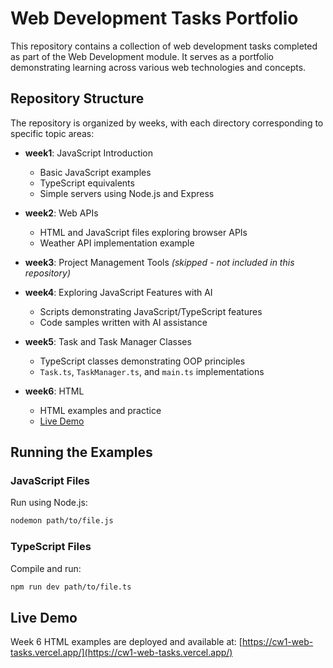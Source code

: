 # Web Development Tasks Portfolio

This repository contains a collection of web development tasks completed as part of the Web Development module. It serves as a portfolio demonstrating learning across various web technologies and concepts.

## Repository Structure

The repository is organized by weeks, with each directory corresponding to specific topic areas:

- **week1**: JavaScript Introduction

  - Basic JavaScript examples
  - TypeScript equivalents
  - Simple servers using Node.js and Express

- **week2**: Web APIs

  - HTML and JavaScript files exploring browser APIs
  - Weather API implementation example

- **week3**: Project Management Tools _(skipped - not included in this repository)_

- **week4**: Exploring JavaScript Features with AI

  - Scripts demonstrating JavaScript/TypeScript features
  - Code samples written with AI assistance

- **week5**: Task and Task Manager Classes

  - TypeScript classes demonstrating OOP principles
  - `Task.ts`, `TaskManager.ts`, and `main.ts` implementations

- **week6**: HTML
  - HTML examples and practice
  - [Live Demo](https://cw1-web-tasks.vercel.app/)

## Running the Examples

### JavaScript Files

Run using Node.js:

```bash
nodemon path/to/file.js
```

### TypeScript Files

Compile and run:

```bash
npm run dev path/to/file.ts
```

## Live Demo

Week 6 HTML examples are deployed and available at: [https://cw1-web-tasks.vercel.app/](https://cw1-web-tasks.vercel.app/)
